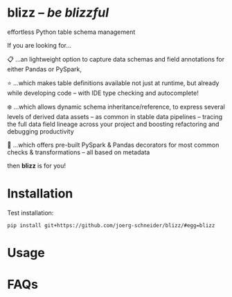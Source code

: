 blizz – _be blizzful_
=====================
effortless Python table schema management

If you are looking for…

:clipboard: …an lightweight option to capture data schemas and field annotations for either Pandas or PySpark,

:star: …which makes table definitions available not just at runtime, but already while developing code
– with IDE type checking and autocomplete!

:snowflake: …which allows dynamic schema inheritance/reference, to express several levels of derived data assets –
as common in stable data pipelines – tracing the full data field lineage across your project and boosting
refactoring and debugging productivity

:rocket: …which offers pre-built PySpark & Pandas decorators for most common checks & transformations – all based
on metadata

then **blizz** is for you!
# Installation
Test installation:

``pip install git+https://github.com/joerg-schneider/blizz/#egg=blizz``

# Usage

# FAQs

